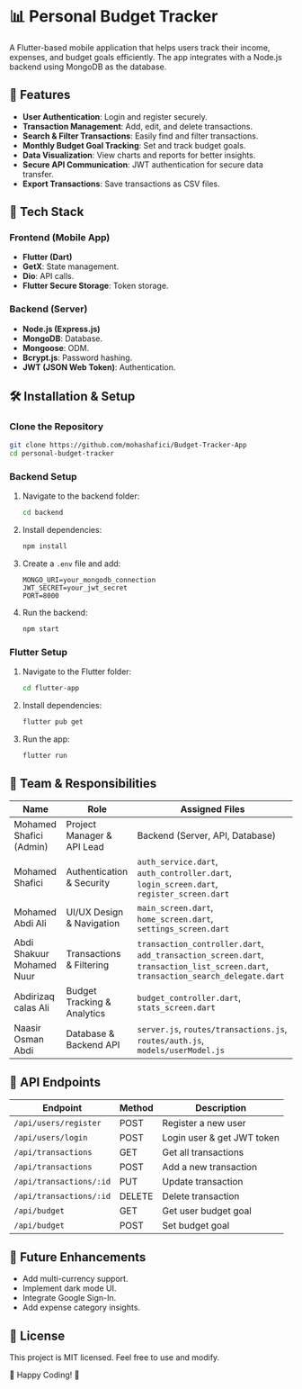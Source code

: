 # 📊 Personal Budget Tracker

A Flutter-based mobile application that helps users track their income, expenses, and budget goals efficiently. The app integrates with a Node.js backend using MongoDB as the database.

## 📌 Features

- **User Authentication**: Login and register securely.
- **Transaction Management**: Add, edit, and delete transactions.
- **Search & Filter Transactions**: Easily find and filter transactions.
- **Monthly Budget Goal Tracking**: Set and track budget goals.
- **Data Visualization**: View charts and reports for better insights.
- **Secure API Communication**: JWT authentication for secure data transfer.
- **Export Transactions**: Save transactions as CSV files.

## 🚀 Tech Stack

### Frontend (Mobile App)
- **Flutter (Dart)**
- **GetX**: State management.
- **Dio**: API calls.
- **Flutter Secure Storage**: Token storage.

### Backend (Server)
- **Node.js (Express.js)**
- **MongoDB**: Database.
- **Mongoose**: ODM.
- **Bcrypt.js**: Password hashing.
- **JWT (JSON Web Token)**: Authentication.

## 🛠 Installation & Setup

### Clone the Repository
```bash
git clone https://github.com/mohashafici/Budget-Tracker-App
cd personal-budget-tracker
```

### Backend Setup
1. Navigate to the backend folder:
   ```bash
   cd backend
   ```
2. Install dependencies:
   ```bash
   npm install
   ```
3. Create a `.env` file and add:
   ```env
   MONGO_URI=your_mongodb_connection
   JWT_SECRET=your_jwt_secret
   PORT=8000
   ```
4. Run the backend:
   ```bash
   npm start
   ```

### Flutter Setup
1. Navigate to the Flutter folder:
   ```bash
   cd flutter-app
   ```
2. Install dependencies:
   ```bash
   flutter pub get
   ```
3. Run the app:
   ```bash
   flutter run
   ```

## 👥 Team & Responsibilities

| Name                        | Role                          | Assigned Files                                                                 |
|-----------------------------|-------------------------------|--------------------------------------------------------------------------------|
| Mohamed Shafici (Admin)     | Project Manager & API Lead    | Backend (Server, API, Database)                                                |
| Mohamed Shafici             | Authentication & Security     | `auth_service.dart`, `auth_controller.dart`, `login_screen.dart`, `register_screen.dart` |
| Mohamed Abdi Ali            | UI/UX Design & Navigation     | `main_screen.dart`, `home_screen.dart`, `settings_screen.dart`                 |
| Abdi Shakuur Mohamed Nuur   | Transactions & Filtering      | `transaction_controller.dart`, `add_transaction_screen.dart`, `transaction_list_screen.dart`, `transaction_search_delegate.dart` |
| Abdirizaq calas Ali       | Budget Tracking & Analytics   | `budget_controller.dart`, `stats_screen.dart`                                  |
| Naasir Osman Abdi           | Database & Backend API        | `server.js`, `routes/transactions.js`, `routes/auth.js`, `models/userModel.js` |

## 🎯 API Endpoints

| Endpoint                  | Method | Description                      |
|---------------------------|--------|----------------------------------|
| `/api/users/register`     | POST   | Register a new user              |
| `/api/users/login`        | POST   | Login user & get JWT token       |
| `/api/transactions`       | GET    | Get all transactions             |
| `/api/transactions`       | POST   | Add a new transaction            |
| `/api/transactions/:id`   | PUT    | Update transaction               |
| `/api/transactions/:id`   | DELETE | Delete transaction               |
| `/api/budget`             | GET    | Get user budget goal             |
| `/api/budget`             | POST   | Set budget goal                  |

## 📌 Future Enhancements

- Add multi-currency support.
- Implement dark mode UI.
- Integrate Google Sign-In.
- Add expense category insights.



## 📄 License

This project is MIT licensed. Feel free to use and modify.

🎉 Happy Coding! 🚀
